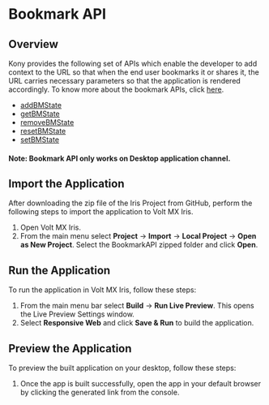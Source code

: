 # Bookmark API
## Overview
Kony provides the following set of APIs which enable the developer to add context to the URL so that when the end user bookmarks it or shares it, the URL carries necessary parameters so that the application is rendered accordingly. 
To know more about the bookmark APIs, click [here](https://opensource.hcltechsw.com/volt-mx-docs/docs/documentation/Iris/iris_api_dev_guide/content/voltmx.application_functions_bookmarkrefreshapi.html).

- [addBMState](https://opensource.hcltechsw.com/volt-mx-docs/docs/documentation/Iris/iris_api_dev_guide/content/voltmx.application_functions_bookmarkrefreshapi.html#voltmx.application.addBMState)
- [getBMState](https://opensource.hcltechsw.com/volt-mx-docs/docs/documentation/Iris/iris_api_dev_guide/content/voltmx.application_functions_bookmarkrefreshapi.html#voltmx.application.getBMState)
- [removeBMState](https://opensource.hcltechsw.com/volt-mx-docs/docs/documentation/Iris/iris_api_dev_guide/content/voltmx.application_functions_bookmarkrefreshapi.html#voltmx.application.removeBMState)
- [resetBMState](https://opensource.hcltechsw.com/volt-mx-docs/docs/documentation/Iris/iris_api_dev_guide/content/voltmx.application_functions_bookmarkrefreshapi.html#voltmx.application.resetBMState)
- [setBMState](https://opensource.hcltechsw.com/volt-mx-docs/docs/documentation/Iris/iris_api_dev_guide/content/voltmx.application_functions_bookmarkrefreshapi.html#voltmx.application.setBMState)


#### Note: Bookmark API only works on Desktop application channel.

## Import the Application
After downloading the zip file of the Iris Project from GitHub, perform the following steps to import the application to Volt MX Iris.

1. Open Volt MX Iris.
2. From the main menu select **Project** → **Import** → **Local Project** → **Open as New Project**. Select the BookmarkAPI zipped folder and click **Open**.

## Run the Application
To run the application in Volt MX Iris, follow these steps:

1. From the main menu bar select **Build** → **Run Live Preview**. This opens the Live Preview Settings window.
2. Select **Responsive Web** and click **Save & Run** to build the application.

## Preview the Application
To preview the built application on your desktop, follow these steps:

1. Once the app is built successfully, open the app in your default browser by clicking the generated link from the console.
